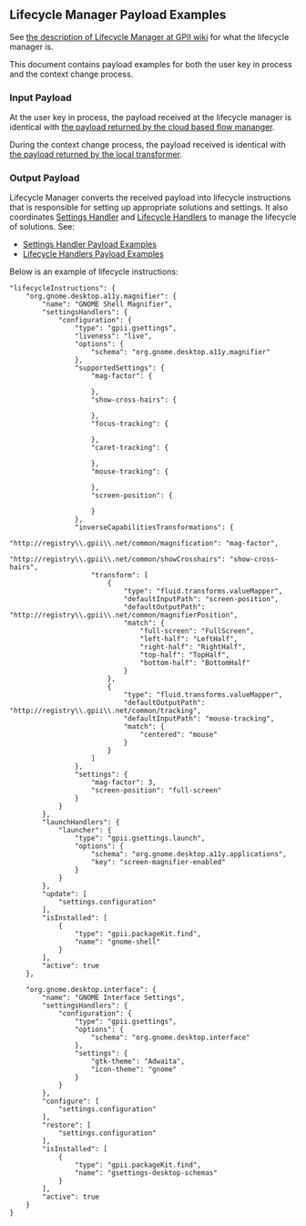 ## Lifecycle Manager Payload Examples

See [the description of Lifecycle Manager at GPII wiki](https://wiki.gpii.net/w/Architecture_Overview#Lifecycle_Manager) for what the lifecycle manager is.

This document contains payload examples for both the user key in process and the context change process.

### Input Payload

At the user key in process, the payload received at the lifecycle manager is identical with [the payload returned by the cloud based flow mananger](CloudBasedFlowManagerUntrustedSettings.md#user-content-return-payload).

During the context change process, the payload received is identical with [the payload returned by the local transformer](LocalTransformer.md#user-content-return-payload).

### Output Payload

Lifecycle Manager converts the received payload into lifecycle instructions that is responsible for setting up appropriate solutions and settings. It also coordinates [Settings Handler](https://wiki.gpii.net/w/Settings_Handler) and [Lifecycle Handlers](https://wiki.gpii.net/w/Lifecycle_Handler) to manage the lifecycle of solutions. See:

* [Settings Handler Payload Examples](SettingsHandler.md)
* [Lifecycle Handlers Payload Examples](LifecycleHandlers.md)

Below is an example of lifecycle instructions:

```
"lifecycleInstructions": {
    "org.gnome.desktop.a11y.magnifier": {
        "name": "GNOME Shell Magnifier",
        "settingsHandlers": {
            "configuration": {
                "type": "gpii.gsettings",
                "liveness": "live",
                "options": {
                    "schema": "org.gnome.desktop.a11y.magnifier"
                },
                "supportedSettings": {
                    "mag-factor": {

                    },
                    "show-cross-hairs": {

                    },
                    "focus-tracking": {

                    },
                    "caret-tracking": {

                    },
                    "mouse-tracking": {

                    },
                    "screen-position": {

                    }
                },
                "inverseCapabilitiesTransformations": {
                    "http://registry\\.gpii\\.net/common/magnification": "mag-factor",
                    "http://registry\\.gpii\\.net/common/showCrosshairs": "show-cross-hairs",
                    "transform": [
                        {
                            "type": "fluid.transforms.valueMapper",
                            "defaultInputPath": "screen-position",
                            "defaultOutputPath": "http://registry\\.gpii\\.net/common/magnifierPosition",
                            "match": {
                                "full-screen": "FullScreen",
                                "left-half": "LeftHalf",
                                "right-half": "RightHalf",
                                "top-half": "TopHalf",
                                "bottom-half": "BottomHalf"
                            }
                        },
                        {
                            "type": "fluid.transforms.valueMapper",
                            "defaultOutputPath": "http://registry\\.gpii\\.net/common/tracking",
                            "defaultInputPath": "mouse-tracking",
                            "match": {
                                "centered": "mouse"
                            }
                        }
                    ]
                },
                "settings": {
                    "mag-factor": 3,
                    "screen-position": "full-screen"
                }
            }
        },
        "launchHandlers": {
            "launcher": {
                "type": "gpii.gsettings.launch",
                "options": {
                    "schema": "org.gnome.desktop.a11y.applications",
                    "key": "screen-magnifier-enabled"
                }
            }
        },
        "update": [
            "settings.configuration"
        ],
        "isInstalled": [
            {
                "type": "gpii.packageKit.find",
                "name": "gnome-shell"
            }
        ],
        "active": true
    },

    "org.gnome.desktop.interface": {
        "name": "GNOME Interface Settings",
        "settingsHandlers": {
            "configuration": {
                "type": "gpii.gsettings",
                "options": {
                    "schema": "org.gnome.desktop.interface"
                },
                "settings": {
                    "gtk-theme": "Adwaita",
                    "icon-theme": "gnome"
                }
            }
        },
        "configure": [
            "settings.configuration"
        ],
        "restore": [
            "settings.configuration"
        ],
        "isInstalled": [
            {
                "type": "gpii.packageKit.find",
                "name": "gsettings-desktop-schemas"
            }
        ],
        "active": true
    }
}
```
